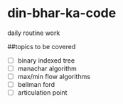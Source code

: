 # din-bhar-ka-code
daily routine work

##topics to be covered
- [ ] binary indexed tree
- [ ] manachar algorithm
- [ ] max/min flow algorithms
- [ ] bellman ford 
- [ ] articulation point
